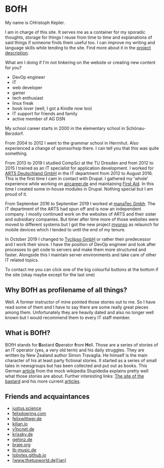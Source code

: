 # BOfH

My name is CHristoph Kepler.

I am in charge of this site.
It serves me as a container for my sporadic thoughts, storage for things I reuse from time to time and explanations of said things if someone finds them useful too.
I can improve my writing and language skills while tending to the site.
Find more about it in the [project description][project].

What am I doing if I'm not tinkering on the website or creating new content for you?

- DevOp engineer
- IT
- web developer
- gamer
- tech enthusiast
- linux freak
- book lover (well, I got a Kindle now too)
- IT support for friends and family
- active member of AG DSN

My school career starts in 2000 in the elementary school in Schönau-Berzdorf.

From 2004 to 2012 I went to the grammar school in Herrnhut.
Also experienced a change of sponsorhsip there.
I can tell you that this was quite something.

From 2013 to 2019 I studied CompSci at the TU Dresden and from 2012 to 2015 I trained as an IT specialist for application development.
I worked for [ARTS Deutschland GmbH][arts] in the IT department from 2012 to August 2016.
This is the first time I cam in contact with Drupal.
I gathered my 'whole' experience while working on [aircareer.de][aircareer] and maintaining [First Aid][first-aid].
In this time I created some in-house modules in Drupal.
Nothing special but I am proud of it.

From September 2016 to September 2019 I worked at [manaTec Gmbh][manatec].
The IT department of the ARTS had spun off and is now an independent company.
I mostly continued work on the websites of ARTS and their sister and subsidiary companies.
But timer after time more of those websites were moved to different systems but I got the new project [myonso][myonso] as relaunch for mobile devices which I tended to until the end of my tenure.

In October 2019 I changed to [Tyclipso GmbH][tyclipso] or rather their predecessor and I work their since.
I have the position of DevOp engineer and look after processes to get code to servers and make them more structured and faster.
Alongside this I maintain server environments and take care of other IT related topics.

To contact me you can click one of the big colourful buttons at the bottom if the site
(okay maybe except for the last one)

[project]: /projects/kepler-international
[arts]: https://www.arts.aero/
[aircareer]: https://web.archive.org/web/20160131184030/https://www.aircareer.de/
[first-aid]: https://www.firstaid.eu/
[manatec]: https://www.manatec.de/
[myonso]: https://
[tyclipso]: https://tyclipso.net/

## Why BOfH as profilename of all things?

Well.
A former instructor of mine pointed those stories out to me.
So I have read some of them and I have to say there are some really great pieces among them.
Unfortunately they are heavily dated and also no longer well known but I would recommend them to every IT staff member.

## What is BOfH?

BOfH stands for **B**astard **O**perator **f**rom **H**ell.
Those are a series of stories of an IT operator (yes, a very old term) and his daily struggles.
They are written by New Zealand author Simon Travaglia.
He himself is the main character of his at least party fictional stories.
It started as a series of small tales in newsgroups but has been collected and put out as books.
This German [article][stup] from the mock wikipedia Stupidedia explains pretty well what those stories are about.
Further interesting links:
[The site of the bastard][bofh] and his more current [articles][register].

[stup]: http://www.stupidedia.org/stupi/Bastard_Operator_from_Hell
[bofh]: http://bofh.ntk.net/BOFH/
[register]: http://www.theregister.co.uk/odds/bofh/

## Friends and acquaintances

- [justus.science][justus]
- [felixdoering.com][felix]
- [felixwittwer.de][unbedenklichkeitserklaerung]
- [kilian.io][kilian]
- [v1ncnet.de][vincent]
- [krissky.de][Kristian]
- [gehinz.de][gerrit]
- [braje.org][jan-lukas]
- [lb-music.de][leon]
- [tobytes.github.io][tobi]
- [www.thetuxworld.de][jan]

[justus]: https://justus.science
[felix]: https://felixdoering.com
[unbedenklichkeitserklaerung]: https://dummyco.de/
[kilian]: https://kilian.io
[vincent]: https://v1ncnet.de
[kristian]: https://krissky.de
[gerrit]: https://gehinz.de
[jan-lukas]: https://braje.org
[leon]: https://www.leonbraje.de/
[tobi]: https://tobytes.github.io
[jan]: https://www.thetuxworld.de
